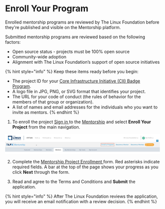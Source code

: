 # Enroll Your Program

Enrolled mentorship programs are reviewed by The Linux Foundation before they're published and visible on the Mentorship platform. 

Submitted mentorship programs are reviewed based on the following factors: 

* Open source status - projects must be 100% open source 
* Community-wide adoption
* Alignment with The Linux Foundation’s support of open source initiatives

{% hint style="info" %}
Keep these items ready before you begin:

* The project ID for your [Core Infrastructure Initiative \(CII\) Badge Program](https://www.coreinfrastructure.org/programs/badge-program/).
* A logo file in JPG, PNG, or SVG format that identifies your project.
* The URL for your code of conduct \(the rules of behavior for the members of that group or organization\).
* A list of names and email addresses for the individuals who you want to invite as mentors.
{% endhint %}

1. To enroll the project [Sign in ](../../../sso/sign-in/)to the [Mentorship](https://mentorship.lfx.linuxfoundation.org/) and select **Enroll Your Project** from the main navigation. 

![](../../../.gitbook/assets/enroll-your-program.png)

2. Complete the [Mentorship Project Enrollment ](mentorship-project-enrollment-form.md)form. Red asterisks indicate required fields. A bar at the top of the page shows your progress as you click **Next** through the form.

3. Read and agree to the Terms and Conditions and **Submit** the application.  
   

{% hint style="info" %}
After The Linux Foundation reviews the application, you will receive an email notification with a review decision. 
{% endhint %}

